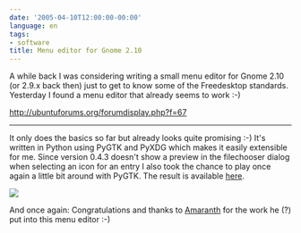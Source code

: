 ```yaml
---
date: '2005-04-10T12:00:00-00:00'
language: en
tags:
- software
title: Menu editor for Gnome 2.10
---
```



<img src="http://www.zerokspot.com/gallery/image.php?id=57&action=viewthumb" class="left" alt=""/>A while back I was considering writing a small menu editor for Gnome 2.10 (or 2.9.x back then) just to get to know some of the Freedesktop standards. Yesterday I found a menu editor that already seems to work :-)

<http://ubuntuforums.org/forumdisplay.php?f=67>


-------------------------------


It only does the basics so far but already looks quite promising :-) It's written in Python using PyGTK and PyXDG which makes it easily extensible for me. Since version 0.4.3 doesn't show a preview in the filechooser dialog when selecting an icon for an entry I also took the chance to play once again a little bit around with PyGTK. The result is available <a href="http://ubuntuforums.org/showpost.php?p=122651&postcount=59">here</a>.

<div class="figure">
<a href="http://www.zerokspot.com/gallery/image.php?id=57&action=viewfull"><img src="http://www.zerokspot.com/gallery/image.php?id=57&action=viewthumb"/></a>
</div>

And once again: Congratulations and thanks to <a href="http://ubuntuforums.org/member.php?u=11397">Amaranth</a> for the work he (?) put into this menu editor :-)